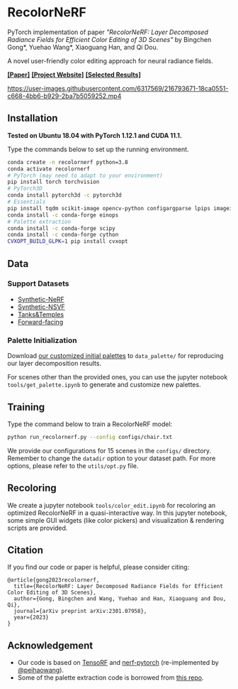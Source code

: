# RecolorNeRF

PyTorch implementation of paper *"RecolorNeRF: Layer Decomposed Radiance Fields for Efficient Color Editing of 3D Scenes"* by Bingchen Gong\*, Yuehao Wang\*, Xiaoguang Han, and Qi Dou.

A novel user-friendly color editing approach for neural radiance fields.

**[[Paper]](https://arxiv.org/abs/2301.07958)** **[[Project Website]](https://sites.google.com/view/recolornerf)** **[[Selected Results]](https://mycuhk-my.sharepoint.com/:f:/g/personal/1155168053_link_cuhk_edu_hk/EksrNtKFtGVHssiSxZyuB6sBMFJTE4uTTPJM4lSLLoXcGA?e=wMEAjS)**



https://user-images.githubusercontent.com/6317569/216793671-18ca0551-c668-4bb6-b929-2ba7b5059252.mp4



## Installation

**Tested on Ubuntu 18.04 with PyTorch 1.12.1 and CUDA 11.1.**

Type the commands below to set up the running environment.

```bash
conda create -n recolornerf python=3.8
conda activate recolornerf
# PyTorch (may need to adapt to your environment)
pip install torch torchvision
# PyTorch3D
conda install pytorch3d -c pytorch3d
# Essentials
pip install tqdm scikit-image opencv-python configargparse lpips imageio-ffmpeg kornia Pillow lpips tensorboard trimesh
conda install -c conda-forge einops
# Palette extraction
conda install -c conda-forge scipy
conda install -c conda-forge cython
CVXOPT_BUILD_GLPK=1 pip install cvxopt
```


## Data

### Support Datasets

* [Synthetic-NeRF](https://drive.google.com/drive/folders/128yBriW1IG_3NJ5Rp7APSTZsJqdJdfc1) 
* [Synthetic-NSVF](https://dl.fbaipublicfiles.com/nsvf/dataset/Synthetic_NSVF.zip)
* [Tanks&Temples](https://dl.fbaipublicfiles.com/nsvf/dataset/TanksAndTemple.zip)
* [Forward-facing](https://drive.google.com/drive/folders/1M-_Fdn4ajDa0CS8-iqejv0fQQeuonpKF)

### Palette Initialization

Download [our customized initial palettes](https://drive.google.com/drive/folders/1XfRea5QnjBr0qjXk6vWurjJt4EI9FWSe?usp=share_link) to `data_palette/` for reproducing our layer decomposition results.

For scenes other than the provided ones, you can use the jupyter notebook `tools/get_palette.ipynb` to generate and customize new palettes.


## Training

Type the command below to train a RecolorNeRF model:

```bash
python run_recolornerf.py --config configs/chair.txt
```

We provide our configurations for 15 scenes in the `configs/` directory. Remember to change the `datadir` option to your dataset path. For more options, please refer to the `utils/opt.py` file.


## Recoloring

We create a jupyter notebook `tools/color_edit.ipynb` for recoloring an optimized RecolorNeRF in a quasi-interactive way. In this jupyter notebook, some simple GUI widgets (like color pickers) and visualization & rendering scripts are provided.


## Citation

If you find our code or paper is helpful, please consider citing:

```
@article{gong2023recolornerf,
  title={RecolorNeRF: Layer Decomposed Radiance Fields for Efficient Color Editing of 3D Scenes},
  author={Gong, Bingchen and Wang, Yuehao and Han, Xiaoguang and Dou, Qi},
  journal={arXiv preprint arXiv:2301.07958},
  year={2023}
}
```


## Acknowledgement

- Our code is based on [TensoRF](https://github.com/apchenstu/TensoRF) and [nerf-pytorch](https://github.com/peihaowang/nerf-pytorch)  (re-implemented by [@peihaowang](https://github.com/peihaowang)).
- Some of the palette extraction code is borrowed from [this repo](https://github.com/JianchaoTan/fastLayerDecomposition).
